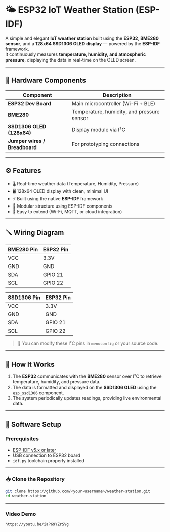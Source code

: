 # 🌤️ ESP32 IoT Weather Station (ESP-IDF)

A simple and elegant **IoT weather station** built using the **ESP32**, **BME280 sensor**, and a **128x64 SSD1306 OLED display** — powered by the **ESP-IDF** framework.  
It continuously measures **temperature, humidity, and atmospheric pressure**, displaying the data in real-time on the OLED screen.

---

## 🧩 Hardware Components

| Component | Description |
|------------|-------------|
| **ESP32 Dev Board** | Main microcontroller (Wi-Fi + BLE) |
| **BME280** | Temperature, humidity, and pressure sensor |
| **SSD1306 OLED (128x64)** | Display module via I²C |
| **Jumper wires / Breadboard** | For prototyping connections |

---

## ⚙️ Features

- 🌡️ Real-time weather data (Temperature, Humidity, Pressure)
- 🖥️ 128x64 OLED display with clean, minimal UI
- ⚡ Built using the native **ESP-IDF** framework
- 🧩 Modular structure using ESP-IDF components
- 🔧 Easy to extend (Wi-Fi, MQTT, or cloud integration)

---

## 🪛 Wiring Diagram

| BME280 Pin | ESP32 Pin |
|-------------|------------|
| VCC | 3.3V |
| GND | GND |
| SDA | GPIO 21 |
| SCL | GPIO 22 |

| SSD1306 Pin | ESP32 Pin |
|--------------|-----------|
| VCC | 3.3V |
| GND | GND |
| SDA | GPIO 21 |
| SCL | GPIO 22 |

> 📝 You can modify these I²C pins in `menuconfig` or your source code.

---

## 🧠 How It Works

1. The **ESP32** communicates with the **BME280** sensor over I²C to retrieve temperature, humidity, and pressure data.  
2. The data is formatted and displayed on the **SSD1306 OLED** using the `esp_ssd1306` component.  
3. The system periodically updates readings, providing live environmental data.

---

## 🧰 Software Setup

### Prerequisites
- [ESP-IDF v5.x or later](https://docs.espressif.com/projects/esp-idf/en/latest/esp32/get-started/)
- USB connection to ESP32 board
- `idf.py` toolchain properly installed

---

### 📥 Clone the Repository
```bash
git clone https://github.com/<your-username>/weather-station.git
cd weather-station
```

---
### Video Demo
```link
https://youtu.be/iaP69YZrSVg
```
